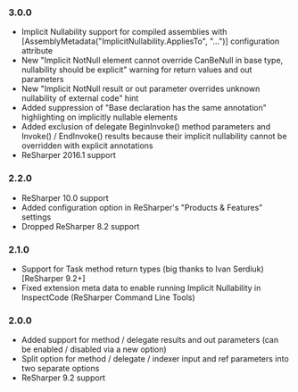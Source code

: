 ### 3.0.0 ###
- Implicit Nullability support for compiled assemblies with [AssemblyMetadata("ImplicitNullability.AppliesTo", "...")] configuration attribute
- New "Implicit NotNull element cannot override CanBeNull in base type, nullability should be explicit" warning for return values and out parameters
- New "Implicit NotNull result or out parameter overrides unknown nullability of external code" hint
- Added suppression of "Base declaration has the same annotation" highlighting on implicitly nullable elements
- Added exclusion of delegate BeginInvoke() method parameters and Invoke() / EndInvoke() results because their implicit nullability cannot be overridden with explicit annotations
- ReSharper 2016.1 support

### 2.2.0 ###
- ReSharper 10.0 support
- Added configuration option in ReSharper's "Products & Features" settings
- Dropped ReSharper 8.2 support

### 2.1.0 ###
- Support for Task<T> method return types (big thanks to Ivan Serdiuk) [ReSharper 9.2+]
- Fixed extension meta data to enable running Implicit Nullability in InspectCode (ReSharper Command Line Tools)

### 2.0.0 ###
- Added support for method / delegate results and out parameters (can be enabled / disabled via a new option)
- Split option for method / delegate / indexer input and ref parameters into two separate options
- ReSharper 9.2 support
